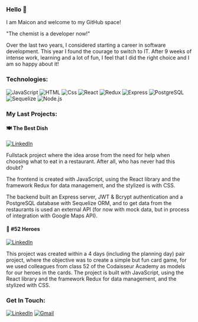 ### Hello 👋

I am Maicon and welcome to my GitHub space! 

"The chemist is a developer now!" 

Over the last two years, I considered starting a career in software development. This year I found the courage to switch to IT. After 9 weeks of intense work, learning and a lot of fun, I feel that I did the right choice and I am so happy about it!

### Technologies: 

  <p>
  <img alt="JavaScript" src="https://img.shields.io/badge/JavaScript-F7DF1E?logo=javascript&logoColor=white&style=for-the-badge" />
  <img alt="HTML" src="https://img.shields.io/badge/HTML-E34F26?logo=html5&logoColor=white&style=for-the-badge" />
  <img alt="Css" src="https://img.shields.io/badge/CSS-1572B6?logo=css3&logoColor=white&style=for-the-badge" />
  <img alt="React" src="https://img.shields.io/badge/React-61DAFB?logo=react&logoColor=white&style=for-the-badge" />
  <img alt="Redux" src="https://img.shields.io/badge/Redux-764ABC?logo=redux&logoColor=white&style=for-the-badge" />
  <img alt="Express" src="https://img.shields.io/badge/Express-000000?logo=express&logoColor=white&style=for-the-badge" />
  <img alt="PostgreSQL" src="https://img.shields.io/badge/PostgreSQL-4169E1?logo=postgresql&logoColor=white&style=for-the-badge" />
  <img alt="Sequelize" src="https://img.shields.io/badge/Sequelize-52B0E7?logo=sequelize&logoColor=white&style=for-the-badge" />
  <img alt="Node.js" src="https://img.shields.io/badge/Node.js-339933?logo=node.js&logoColor=white&style=for-the-badge" />
 
  </p> 
  

### My Last Projects:

#### :plate_with_cutlery: The Best Dish

  <p>
  <a href="https://thebestdish.netlify.app/"><img alt="LinkedIn" src="https://i.ibb.co/tKBrbd1/The-Best-Dish-1200-x-369-px-1200-x-800-px-60-x-40-px-70-x-40-px-80-x-40-px-120-x-40-px.png"/><a>
    </p> 


Fullstack project where the idea arose from the need for help when choosing what to eat in a restaurant. After all, who has never had this doubt?

The frontend is created with JavaScript, using the React library and the framework Redux for data management, and the stylized is with CSS.

The backend built an Express server, JWT & Bcrypt authentication and a PostgreSQL database with Sequelize ORM, and to get data from the restaurants is used an external API (for now with mock data, but in process of integration with Google Maps API).



#### :superhero: #52 Heroes
    
    
  <a href="https://github.com/maiconmrs/52-Heroes"><img alt="LinkedIn" src="https://i.ibb.co/PFJ9mJt/52-heroes.png"/><a>
   
    
    

This project was created within a 4 days (including the planning day) pair project, where the objective was to create a simple but fun card game, for we used colleagues from class 52 of the Codaisseur Academy as models for our heroes in the cards.
The project is built with JavaScript, using the React library and the framework Redux for data management, and the stylized with CSS.


### Get In Touch:
  <p>
  <a href="https://www.linkedin.com/in/maiconmrs/"><img alt="LinkedIn" src="https://i.ibb.co/wCkRbSb/Linked-In-40px.png"/><a>
  <a href="mailto:morais.mms@gmail.com"><img alt="Gmail" src="https://i.ibb.co/3vTVNR8/Sem-nome-50-x-50-px-100-x-60-px-60-x-60-px-50-x-50-px-40-x-40-px.png" /></a>
  </p> 
    






<!--
**maiconmrs/maiconmrs** is a ✨ _special_ ✨ repository because its `README.md` (this file) appears on your GitHub profile.

Here are some ideas to get you started:

- 🔭 I’m currently working on ...
- 🌱 I’m currently learning ...
- 👯 I’m looking to collaborate on ...
- 🤔 I’m looking for help with ...
- 💬 Ask me about ...
- 📫 How to reach me: ...
- 😄 Pronouns: ...
- ⚡ Fun fact: ...
-->
